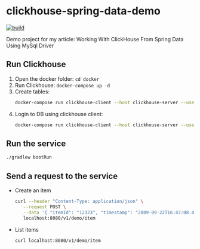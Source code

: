 # clickhouse-spring-data-demo
[![build](https://github.com/Jaitl/clickhouse-spring-data-demo/actions/workflows/build.yml/badge.svg)](https://github.com/Jaitl/clickhouse-spring-data-demo/actions/workflows/build.yml)

Demo project for my article: Working With ClickHouse From Spring Data Using MySql Driver

## Run Clickhouse
1. Open the docker folder: `cd docker`
2. Run Clickhouse: `docker-compose up -d`
3. Create tables:
    ```bash
    docker-compose run clickhouse-client --host clickhouse-server --user admin --password admin --multiquery < ../sql/script.sql
    ```
4. Login to DB using clickhouse client:
    ```bash
    docker-compose run clickhouse-client --host clickhouse-server --user admin --password admin
    ```

## Run the service
```bash
./gradlew bootRun
```

## Send a request to the service
* Create an item
   ```bash
   curl --header "Content-Type: application/json" \
      --request POST \
      --data '{ "itemId": "12323", "timestamp": "2009-09-22T16:47:08.432", "data": "123","list": {"list": ["1", "2", "3"]}}' \
      localhost:8080/v1/demo/item
   ```
* List items
   ```bash
   curl localhost:8080/v1/demo/item
   ```
